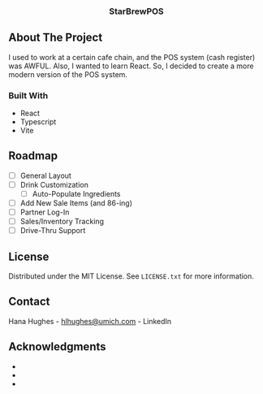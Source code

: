 <!-- <div align="center">
  <a href="https://github.com/github_username/repo_name">
    <img src="images/logo.png" alt="Logo" width="80" height="80">
  </a> -->

<h3 align="center">StarBrewPOS</h3>

## About The Project

I used to work at a certain cafe chain, and the POS system (cash register) was AWFUL. Also, I wanted to learn React. So, I decided to create a more modern version of the POS system.

### Built With

-   React
-   Typescript
-   Vite

## Roadmap

-   [ ] General Layout
-   [ ] Drink Customization
    -   [ ] Auto-Populate Ingredients
-   [ ] Add New Sale Items (and 86-ing)
-   [ ] Partner Log-In
-   [ ] Sales/Inventory Tracking
-   [ ] Drive-Thru Support

## License

Distributed under the MIT License. See `LICENSE.txt` for more information.

## Contact

Hana Hughes - hlhughes@umich.com - LinkedIn

## Acknowledgments

-   []()
-   []()
-   []()

